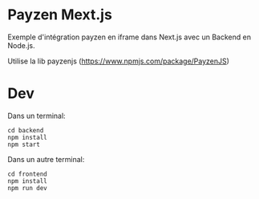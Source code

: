 # Payzen Mext.js
Exemple d'intégration payzen en iframe dans Next.js avec un Backend en Node.js.

Utilise la lib payzenjs (https://www.npmjs.com/package/PayzenJS)
# Dev

Dans un terminal:

```shell
cd backend
npm install
npm start
```

Dans un autre terminal:
```shell
cd frontend
npm install
npm run dev
```